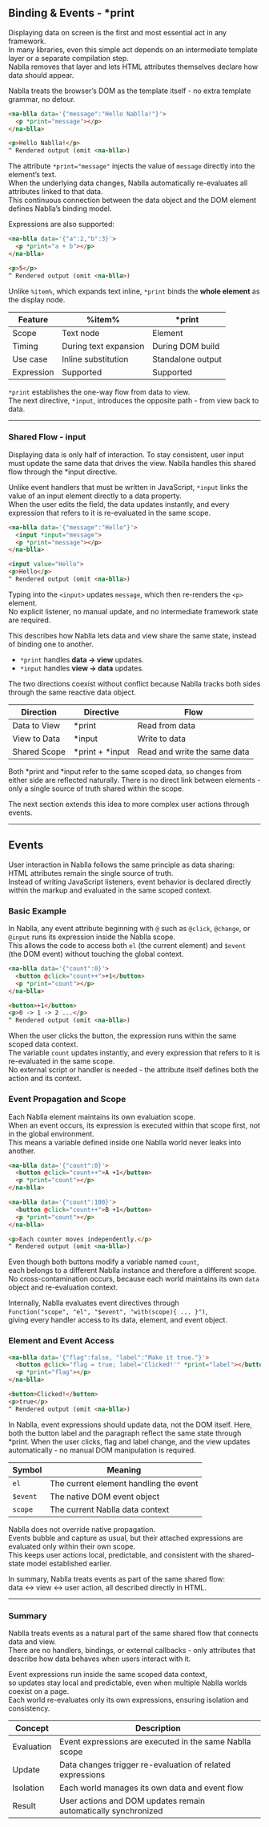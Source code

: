 ## Binding & Events - *print

Displaying data on screen is the first and most essential act in any framework.  
In many libraries, even this simple act depends on an intermediate template layer or a separate compilation step.  
Nablla removes that layer and lets HTML attributes themselves declare how data should appear.

Nablla treats the browser’s DOM as the template itself - no extra template grammar, no detour.

```html
<na-blla data='{"message":"Hello Nablla!"}'>
  <p *print="message"></p>
</na-blla>

<p>Hello Nablla!</p>
^ Rendered output (omit <na-blla>)
```

The attribute `*print="message"` injects the value of `message` directly into the element’s text.  
When the underlying data changes, Nablla automatically re-evaluates all attributes linked to that data.  
This continuous connection between the data object and the DOM element defines Nablla’s binding model.

Expressions are also supported:

```html
<na-blla data='{"a":2,"b":3}'>
  <p *print="a + b"></p>
</na-blla>

<p>5</p>
^ Rendered output (omit <na-blla>)
```

Unlike `%item%`, which expands text inline, `*print` binds the **whole element** as the display node.

| Feature | %item% | *print |
|----------|---------|--------|
| Scope | Text node | Element |
| Timing | During text expansion | During DOM build |
| Use case | Inline substitution | Standalone output |
| Expression | Supported | Supported |

`*print` establishes the one-way flow from data to view.  
The next directive, `*input`, introduces the opposite path - from view back to data.

---

### Shared Flow - input

Displaying data is only half of interaction.
To stay consistent, user input must update the same data that drives the view.
Nablla handles this shared flow through the *input directive.

Unlike event handlers that must be written in JavaScript, `*input` links the value of an input element directly to a data property.  
When the user edits the field, the data updates instantly, and every expression that refers to it is re-evaluated in the same scope.

```html
<na-blla data='{"message":"Hello"}'>
  <input *input="message">
  <p *print="message"></p>
</na-blla>

<input value="Hello">
<p>Hello</p>
^ Rendered output (omit <na-blla>)
```

Typing into the `<input>` updates `message`, which then re-renders the `<p>` element.  
No explicit listener, no manual update, and no intermediate framework state are required.

This describes how Nablla lets data and view share the same state, instead of binding one to another.
- `*print` handles **data → view** updates.  
- `*input` handles **view → data** updates.

The two directions coexist without conflict because Nablla tracks both sides through the same reactive data object.

| Direction | Directive | Flow |
|------------|------------|------|
| Data to View | *print | Read from data |
| View to Data | *input | Write to data |
| Shared Scope | *print + *input | Read and write the same data |

Both *print and *input refer to the same scoped data, so changes from either side are reflected naturally.
There is no direct link between elements - only a single source of truth shared within the scope.

The next section extends this idea to more complex user actions through events.

---

## Events

User interaction in Nablla follows the same principle as data sharing:  
HTML attributes remain the single source of truth.  
Instead of writing JavaScript listeners, event behavior is declared directly within the markup and evaluated in the same scoped context.

### Basic Example

In Nablla, any event attribute beginning with `@` such as `@click`, `@change`, or `@input` runs its expression inside the Nablla scope.  
This allows the code to access both `el` (the current element) and `$event` (the DOM event) without touching the global context.

```html
<na-blla data='{"count":0}'>
  <button @click="count++">+1</button> 
  <p *print="count"></p>
</na-blla>

<button>+1</button>
<p>0 -> 1 -> 2 ...</p>
^ Rendered output (omit <na-blla>)
```

When the user clicks the button, the expression runs within the same scoped data context.  
The variable `count` updates instantly, and every expression that refers to it is re-evaluated in the same scope.  
No external script or handler is needed - the attribute itself defines both the action and its context.

### Event Propagation and Scope

Each Nablla element maintains its own evaluation scope.  
When an event occurs, its expression is executed within that scope first, not in the global environment.  
This means a variable defined inside one Nablla world never leaks into another.

```html
<na-blla data='{"count":0}'>
  <button @click="count++">A +1</button>
  <p *print="count"></p>
</na-blla>

<na-blla data='{"count":100}'>
  <button @click="count++">B +1</button>
  <p *print="count"></p>
</na-blla>

<p>Each counter moves independently.</p>
^ Rendered output (omit <na-blla>)
```

Even though both buttons modify a variable named `count`,  
each belongs to a different Nablla instance and therefore a different scope.  
No cross-contamination occurs, because each world maintains its own `data` object and re-evaluation context.

Internally, Nablla evaluates event directives through  
`Function("scope", "el", "$event", "with(scope){ ... }")`,  
giving every handler access to its data, element, and event object.

### Element and Event Access

```html
<na-blla data='{"flag":false, "label":"Make it true."}'>
  <button @click="flag = true; label='Clicked!'" *print="label"></button>
  <p *print="flag"></p>
</na-blla>

<button>Clicked!</button>
<p>true</p>
^ Rendered output (omit <na-blla>)
```

In Nablla, event expressions should update data, not the DOM itself.
Here, both the button label and the paragraph reflect the same state through *print.
When the user clicks, flag and label change, and the view updates automatically - no manual DOM manipulation is required.

| Symbol | Meaning |
|---------|----------|
| `el` | The current element handling the event |
| `$event` | The native DOM event object |
| `scope` | The current Nablla data context |

Nablla does not override native propagation.  
Events bubble and capture as usual, but their attached expressions are evaluated only within their own scope.  
This keeps user actions local, predictable, and consistent with the shared-state model established earlier.

In summary, Nablla treats events as part of the same shared flow:  
data <-> view <-> user action, all described directly in HTML.

---

### Summary

Nablla treats events as a natural part of the same shared flow that connects data and view.  
There are no handlers, bindings, or external callbacks - only attributes that describe how data behaves when users interact with it.

Event expressions run inside the same scoped data context,  
so updates stay local and predictable, even when multiple Nablla worlds coexist on a page.  
Each world re-evaluates only its own expressions, ensuring isolation and consistency.

| Concept | Description |
|----------|-------------|
| Evaluation | Event expressions are executed in the same Nablla scope |
| Update | Data changes trigger re-evaluation of related expressions |
| Isolation | Each world manages its own data and event flow |
| Result | User actions and DOM updates remain automatically synchronized |
